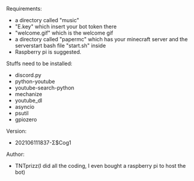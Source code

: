 Requirements:
- a directory called "music"
- "E.key" which insert your bot token there
- "welcome.gif" which is the welcome gif
- a directory called "papermc" which has your minecraft server and the serverstart bash file "start.sh" inside
- Raspberry pi is suggested.

Stuffs need to be installed:
- discord.py
- python-youtube
- youtube-search-python
- mechanize
- youtube_dl
- asyncio
- psutil
- gpiozero

Version:
- 202106111837-Σ$Cog1

Author:
- TNTprizz(I did all the coding, I even bought a raspberry pi to host the bot)
